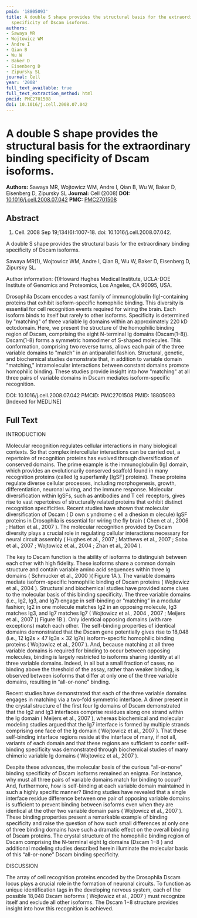 ```yaml
---
pmid: '18805093'
title: A double S shape provides the structural basis for the extraordinary binding
  specificity of Dscam isoforms.
authors:
- Sawaya MR
- Wojtowicz WM
- Andre I
- Qian B
- Wu W
- Baker D
- Eisenberg D
- Zipursky SL
journal: Cell
year: '2008'
full_text_available: true
full_text_extraction_method: html
pmcid: PMC2701508
doi: 10.1016/j.cell.2008.07.042
---
```


# A double S shape provides the structural basis for the extraordinary binding specificity of Dscam isoforms.
**Authors:** Sawaya MR, Wojtowicz WM, Andre I, Qian B, Wu W, Baker D, Eisenberg D, Zipursky SL
**Journal:** Cell (2008)
**DOI:** [10.1016/j.cell.2008.07.042](https://doi.org/10.1016/j.cell.2008.07.042)
**PMC:** [PMC2701508](https://www.ncbi.nlm.nih.gov/pmc/articles/PMC2701508/)

## Abstract

1. Cell. 2008 Sep 19;134(6):1007-18. doi: 10.1016/j.cell.2008.07.042.

A double S shape provides the structural basis for the extraordinary binding 
specificity of Dscam isoforms.

Sawaya MR(1), Wojtowicz WM, Andre I, Qian B, Wu W, Baker D, Eisenberg D, 
Zipursky SL.

Author information:
(1)Howard Hughes Medical Institute, UCLA-DOE Institute of Genomics and 
Proteomics, Los Angeles, CA 90095, USA.

Drosophila Dscam encodes a vast family of immunoglobulin (Ig)-containing 
proteins that exhibit isoform-specific homophilic binding. This diversity is 
essential for cell recognition events required for wiring the brain. Each 
isoform binds to itself but rarely to other isoforms. Specificity is determined 
by "matching" of three variable Ig domains within an approximately 220 kD 
ectodomain. Here, we present the structure of the homophilic binding region of 
Dscam, comprising the eight N-terminal Ig domains (Dscam(1-8)). Dscam(1-8) forms 
a symmetric homodimer of S-shaped molecules. This conformation, comprising two 
reverse turns, allows each pair of the three variable domains to "match" in an 
antiparallel fashion. Structural, genetic, and biochemical studies demonstrate 
that, in addition to variable domain "matching," intramolecular interactions 
between constant domains promote homophilic binding. These studies provide 
insight into how "matching" at all three pairs of variable domains in Dscam 
mediates isoform-specific recognition.

DOI: 10.1016/j.cell.2008.07.042
PMCID: PMC2701508
PMID: 18805093 [Indexed for MEDLINE]

## Full Text

INTRODUCTION

Molecular recognition regulates cellular interactions in many biological contexts. So that complex intercellular interactions can be carried out, a repertoire of recognition proteins has evolved through diversification of conserved domains. The prime example is the immunoglobulin (Ig) domain, which provides an evolutionarily conserved scaffold found in many recognition proteins (called Ig superfamily [IgSF] proteins). These proteins regulate diverse cellular processes, including morphogenesis, growth, differentiation, neuronal wiring, and the immune response. Molecular diversification within IgSFs, such as antibodies and T cell receptors, gives rise to vast repertoires of structurally related proteins that exhibit distinct recognition specificities. Recent studies have shown that molecular diversification of Dscam ( D own s yndrome c ell a dhesion m olecule) IgSF proteins in Drosophila is essential for wiring the fly brain ( Chen et al., 2006 ; Hattori et al., 2007 ). The molecular recognition provided by Dscam diversity plays a crucial role in regulating cellular interactions necessary for neural circuit assembly ( Hughes et al., 2007 ; Matthews et al., 2007 ; Soba et al., 2007 ; Wojtowicz et al., 2004 ; Zhan et al., 2004 ).

The key to Dscam function is the ability of isoforms to distinguish between each other with high fidelity. These isoforms share a common domain structure and contain variable amino acid sequences within three Ig domains ( Schmucker et al., 2000 )( Figure 1A ). The variable domains mediate isoform-specific homophilic binding of Dscam proteins ( Wojtowicz et al., 2004 ). Structural and biochemical studies have provided some clues to the molecular basis of this binding specificity. The three variable domains (i.e., Ig2, Ig3, and Ig7) engage in self-binding or “matching” in a modular fashion; Ig2 in one molecule matches Ig2 in an opposing molecule, Ig3 matches Ig3, and Ig7 matches Ig7 ( Wojtowicz et al., 2004 , 2007 ; Meijers et al., 2007 )( Figure 1B ). Only identical opposing domains (with rare exceptions) match each other. The self-binding properties of identical domains demonstrated that the Dscam gene potentially gives rise to 18,048 (i.e., 12 Ig2s × 47 Ig3s × 32 Ig7s) isoform-specific homophilic binding proteins ( Wojtowicz et al., 2007 ). And, because matching at all three variable domains is required for binding to occur between opposing molecules, binding is largely restricted to isoforms sharing identity at all three variable domains. Indeed, in all but a small fraction of cases, no binding above the threshold of the assay, rather than weaker binding, is observed between isoforms that differ at only one of the three variable domains, resulting in “all-or-none” binding.

Recent studies have demonstrated that each of the three variable domains engages in matching via a two-fold symmetric interface. A dimer present in the crystal structure of the first four Ig domains of Dscam demonstrated that the Ig2 and Ig3 interfaces comprise residues along one strand within the Ig domain ( Meijers et al., 2007 ), whereas biochemical and molecular modeling studies argued that the Ig7 interface is formed by multiple strands comprising one face of the Ig domain ( Wojtowicz et al., 2007 ). That these self-binding interface regions reside at the interface of many, if not all, variants of each domain and that these regions are sufficient to confer self-binding specificity was demonstrated through biochemical studies of many chimeric variable Ig domains ( Wojtowicz et al., 2007 ).

Despite these advances, the molecular basis of the curious “all-or-none” binding specificity of Dscam isoforms remained an enigma. For instance, why must all three pairs of variable domains match for binding to occur? And, furthermore, how is self-binding at each variable domain maintained in such a highly specific manner? Binding studies have revealed that a single interface residue difference between one pair of opposing variable domains is sufficient to prevent binding between isoforms even when they are identical at the other two variable domain pairs ( Wojtowicz et al., 2007 ). These binding properties present a remarkable example of binding specificity and raise the question of how such small differences at only one of three binding domains have such a dramatic effect on the overall binding of Dscam proteins. The crystal structure of the homophilic binding region of Dscam comprising the N-terminal eight Ig domains (Dscam 1−8 ) and additional modeling studies described herein illuminate the molecular basis of this “all-or-none” Dscam binding specificity.

DISCUSSION

The array of cell recognition proteins encoded by the Drosophila Dscam locus plays a crucial role in the formation of neuronal circuits. To function as unique identification tags in the developing nervous system, each of the possible 18,048 Dscam isoforms ( Wojtowicz et al., 2007 ) must recognize itself and exclude all other isoforms. The Dscam 1−8 structure provides insight into how this recognition is achieved.
